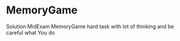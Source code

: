 # MemoryGame
Solution MidExam MemoryGame hard task with lot of thinking and be careful what You do 
